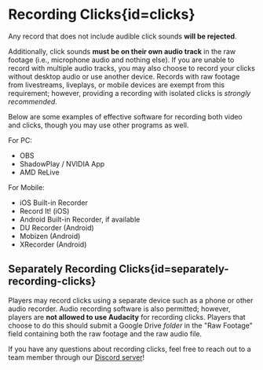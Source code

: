 <div class='panel fade js-scroll-anim' data-anim='fade'>
  
# Recording Clicks{id=clicks}

Any record that does not include audible click sounds **will be rejected**.

Additionally, click sounds **must be on their own audio track** in the raw footage (i.e., microphone audio and nothing else). If you are unable to record with multiple audio tracks, you may also choose to record your clicks without desktop audio or use another device. Records with raw footage from livestreams, liveplays, or mobile devices are exempt from this requirement; however, providing a recording with isolated clicks is _strongly recommended_.

Below are some examples of effective software for recording both video and clicks, though you may use other programs as well.

For PC:

- OBS [](https://youtu.be/YNlRUVk3oE8?feature=shared)
- ShadowPlay / NVIDIA App [](https://youtu.be/IP-3dJw0uMY?feature=shared)
- AMD ReLive

For Mobile:

- iOS Built-in Recorder
- Record It! (iOS)
- Android Built-in Recorder, if available
- DU Recorder (Android)
- Mobizen (Android)
- XRecorder (Android)

## Separately Recording Clicks{id=separately-recording-clicks}

Players may record clicks using a separate device such as a phone or other audio recorder. Audio recording software is also permitted; however, players are **not allowed to use Audacity** for recording clicks. Players that choose to do this should submit a Google Drive _folder_ in the "Raw Footage" field containing both the raw footage and the raw audio file.

If you have any questions about recording clicks, feel free to reach out to a team member through our [Discord server](https://discord.gg/demonlist)!

</div>
